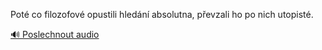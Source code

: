 
Poté co filozofové opustili hledání absolutna, převzali ho po nich utopisté.

[🔊 Poslechnout audio](/data/7-paragraphs/audio/chapter_23/para_012-Pot-co-filozofov-opustili-hledn-absolutna-pe.mp3)
